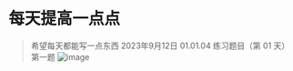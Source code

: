 # 每天提高一点点
> 希望每天都能写一点东西
> 2023年9月12日 01.01.04 练习题目（第 01 天）
> 第一题
> ![image](https://github.com/fanfanchifan/fanfanchifan.github.io/assets/14000049/25bf749c-5d15-4caa-894a-92c5bfcbec97)

